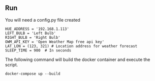 ## Run

You will need a config.py file created

    HUE_ADDRESS = '192.168.1.113'
    LEFT_BULB = 'Left Bulb'
    RIGHT_BULB = 'Right Bulb'
    OWM_API_KEY = 'Open Weather Map free api key'
    LAT_LON = (123, 321) # Location address for weather forecast
    SLEEP_TIME = 900  # In seconds

The following command will build the docker container and execute the script.

    docker-compose up --build
